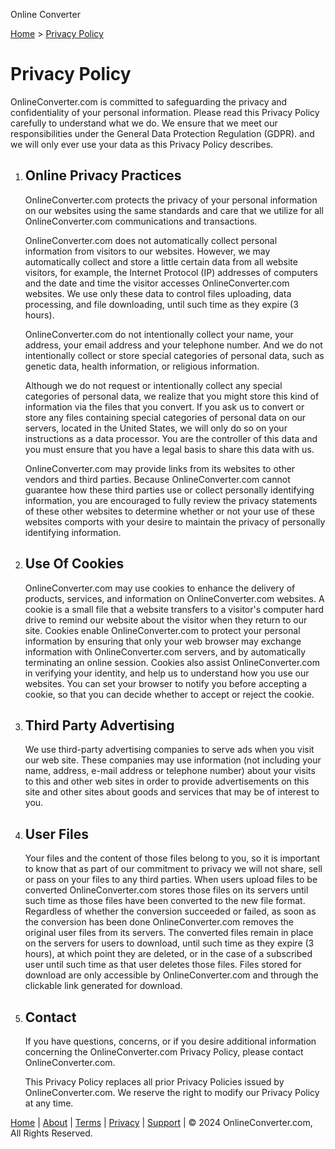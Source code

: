 Online Converter

[Home](https://www.onlineconverter.com/) > [Privacy Policy](https://www.onlineconverter.com/privacy)

Privacy Policy
==============

OnlineConverter.com is committed to safeguarding the privacy and confidentiality of your personal information. Please read this Privacy Policy carefully to understand what we do. We ensure that we meet our responsibilities under the General Data Protection Regulation (GDPR). and we will only ever use your data as this Privacy Policy describes.

1. Online Privacy Practices
    ------------------------
    
    OnlineConverter.com protects the privacy of your personal information on our websites using the same standards and care that we utilize for all OnlineConverter.com communications and transactions.
    
    OnlineConverter.com does not automatically collect personal information from visitors to our websites. However, we may automatically collect and store a little certain data from all website visitors, for example, the Internet Protocol (IP) addresses of computers and the date and time the visitor accesses OnlineConverter.com websites. We use only these data to control files uploading, data processing, and file downloading, until such time as they expire (3 hours).
    
    OnlineConverter.com do not intentionally collect your name, your address, your email address and your telephone number. And we do not intentionally collect or store special categories of personal data, such as genetic data, health information, or religious information.
    
    Although we do not request or intentionally collect any special categories of personal data, we realize that you might store this kind of information via the files that you convert. If you ask us to convert or store any files containing special categories of personal data on our servers, located in the United States, we will only do so on your instructions as a data processor. You are the controller of this data and you must ensure that you have a legal basis to share this data with us.
    
    OnlineConverter.com may provide links from its websites to other vendors and third parties. Because OnlineConverter.com cannot guarantee how these third parties use or collect personally identifying information, you are encouraged to fully review the privacy statements of these other websites to determine whether or not your use of these websites comports with your desire to maintain the privacy of personally identifying information.
    
2. Use Of Cookies
    --------------
    
    OnlineConverter.com may use cookies to enhance the delivery of products, services, and information on OnlineConverter.com websites. A cookie is a small file that a website transfers to a visitor's computer hard drive to remind our website about the visitor when they return to our site. Cookies enable OnlineConverter.com to protect your personal information by ensuring that only your web browser may exchange information with OnlineConverter.com servers, and by automatically terminating an online session. Cookies also assist OnlineConverter.com in verifying your identity, and help us to understand how you use our websites. You can set your browser to notify you before accepting a cookie, so that you can decide whether to accept or reject the cookie.
    
3. Third Party Advertising
    -----------------------
    
    We use third-party advertising companies to serve ads when you visit our web site. These companies may use information (not including your name, address, e-mail address or telephone number) about your visits to this and other web sites in order to provide advertisements on this site and other sites about goods and services that may be of interest to you.
    
4. User Files
    ----------
    
    Your files and the content of those files belong to you, so it is important to know that as part of our commitment to privacy we will not share, sell or pass on your files to any third parties. When users upload files to be converted OnlineConverter.com stores those files on its servers until such time as those files have been converted to the new file format. Regardless of whether the conversion succeeded or failed, as soon as the conversion has been done OnlineConverter.com removes the original user files from its servers. The converted files remain in place on the servers for users to download, until such time as they expire (3 hours), at which point they are deleted, or in the case of a subscribed user until such time as that user deletes those files. Files stored for download are only accessible by OnlineConverter.com and through the clickable link generated for download.
    
5. Contact
    -------
    
    If you have questions, concerns, or if you desire additional information concerning the OnlineConverter.com Privacy Policy, please contact OnlineConverter.com.
    
    This Privacy Policy replaces all prior Privacy Policies issued by OnlineConverter.com. We reserve the right to modify our Privacy Policy at any time.
    

[Home](https://www.onlineconverter.com/) | [About](https://www.onlineconverter.com/about) | [Terms](https://www.onlineconverter.com/terms) | [Privacy](https://www.onlineconverter.com/privacy) | [Support](https://www.onlineconverter.com/support) | © 2024 OnlineConverter.com, All Rights Reserved.